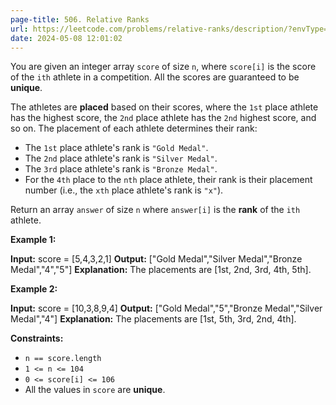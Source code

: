 ```yaml
---
page-title: 506. Relative Ranks
url: https://leetcode.com/problems/relative-ranks/description/?envType=daily-question&envId=2024-05-08
date: 2024-05-08 12:01:02
---
```

You are given an integer array `score` of size `n`, where `score[i]` is the score of the `ith` athlete in a competition. All the scores are guaranteed to be **unique**.

The athletes are **placed** based on their scores, where the `1st` place athlete has the highest score, the `2nd` place athlete has the `2nd` highest score, and so on. The placement of each athlete determines their rank:

-   The `1st` place athlete's rank is `"Gold Medal"`.
-   The `2nd` place athlete's rank is `"Silver Medal"`.
-   The `3rd` place athlete's rank is `"Bronze Medal"`.
-   For the `4th` place to the `nth` place athlete, their rank is their placement number (i.e., the `xth` place athlete's rank is `"x"`).

Return an array `answer` of size `n` where `answer[i]` is the **rank** of the `ith` athlete.

**Example 1:**

**Input:** score = \[5,4,3,2,1\]
**Output:** \["Gold Medal","Silver Medal","Bronze Medal","4","5"\]
**Explanation:** The placements are \[1st, 2nd, 3rd, 4th, 5th\].

**Example 2:**

**Input:** score = \[10,3,8,9,4\]
**Output:** \["Gold Medal","5","Bronze Medal","Silver Medal","4"\]
**Explanation:** The placements are \[1st, 5th, 3rd, 2nd, 4th\].

**Constraints:**

-   `n == score.length`
-   `1 <= n <= 104`
-   `0 <= score[i] <= 106`
-   All the values in `score` are **unique**.